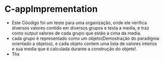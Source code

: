 # C-appImprementation
- Este Cóodigo foi um teste para uma organização, onde ele verifica diversos valores contido em diversos grupos e testa a media, e traz como output valores de cada grupo que estão a cima da media. 
- cada grupo é representado como um objeto(Demostração do paradigma orientado a objetos), e cada objeto contem uma lista de valores inteiros e sua media que é calculada durante a construção do objeto!.
- Thx
